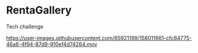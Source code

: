 # RentaGallery

Tech challenge

https://user-images.githubusercontent.com/85921199/158011661-cfc84775-46a6-4f94-87d9-910ef4d74264.mov

